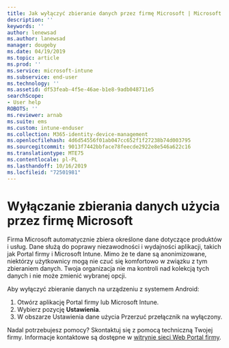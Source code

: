 ```yaml
---
title: Jak wyłączyć zbieranie danych przez firmę Microsoft | Microsoft Docs
description: ''
keywords: ''
author: lenewsad
ms.author: lanewsad
manager: dougeby
ms.date: 04/19/2019
ms.topic: article
ms.prod: ''
ms.service: microsoft-intune
ms.subservice: end-user
ms.technology: ''
ms.assetid: df53feab-4f5e-46ae-b1e8-9adb048711e5
searchScope:
- User help
ROBOTS: ''
ms.reviewer: arnab
ms.suite: ems
ms.custom: intune-enduser
ms.collection: M365-identity-device-management
ms.openlocfilehash: 4d6d54556f01ab047cc652f1f27238b74d003795
ms.sourcegitcommit: 9013f7442bbface78feecde2922e8e546a622c16
ms.translationtype: MTE75
ms.contentlocale: pl-PL
ms.lasthandoff: 10/16/2019
ms.locfileid: "72501981"
---
```

# <a name="turn-off-microsoft-usage-data-collection"></a>Wyłączanie zbierania danych użycia przez firmę Microsoft

Firma Microsoft automatycznie zbiera określone dane dotyczące produktów i usług. Dane służą do poprawy niezawodności i wydajności aplikacji, takich jak Portal firmy i Microsoft Intune. Mimo że te dane są anonimizowane, niektórzy użytkownicy mogą nie czuć się komfortowo w związku z tym zbieraniem danych. Twoja organizacja nie ma kontroli nad kolekcją tych danych i nie może zmienić wybranej opcji.   

Aby wyłączyć zbieranie danych na urządzeniu z systemem Android:  

1. Otwórz aplikację Portal firmy lub Microsoft Intune.
2. Wybierz pozycję **Ustawienia**.
3. W obszarze Ustawienia dane użycia Przerzuć przełącznik na wyłączony. 

Nadal potrzebujesz pomocy? Skontaktuj się z pomocą techniczną Twojej firmy. Informacje kontaktowe są dostępne w [witrynie sieci Web Portal firmy](https://go.microsoft.com/fwlink/?linkid=2010980).
